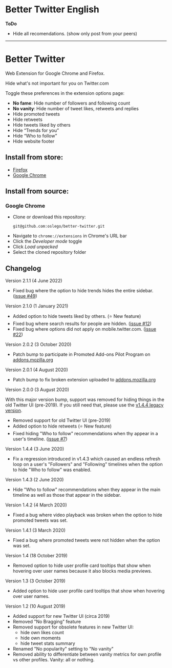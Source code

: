# Better Twitter English

**ToDo**
- Hide all recomendations. (show only post from your peers)

------------------

# Better Twitter

Web Extension for Google Chrome and Firefox.

Hide what's not important for you on Twitter.com

Toggle these preferences in the extension options page:

- **No fame**: Hide number of followers and following count
- **No vanity**: Hide number of tweet likes, retweets and replies
- Hide promoted tweets
- Hide retweets
- Hide tweets liked by others
- Hide “Trends for you”
- Hide “Who to follow”
- Hide website footer

## Install from store:

- [Firefox](https://addons.mozilla.org/en-US/firefox/addon/better-twitter-extension)
- [Google Chrome](https://chrome.google.com/webstore/detail/better-twitter/illmpnnkeobcgnnjghammeohfjpjoljp)

## Install from source:

### Google Chrome
- Clone or download this repository:
  ```
  git@github.com:oslego/better-twitter.git
  ```
- Navigate to `chrome://extensions` in Chrome's URL bar
- Click the _Developer mode_ toggle
- Click _Load unpacked_
- Select the cloned repository folder


## Changelog
Version 2.1.1 (4 June 2022)
- Fixed bug where the option to hide trends hides the entire sidebar. ([issue #49](https://github.com/oslego/better-twitter/issues/49))

Version 2.1.0 (1 January 2021)
- Added option to hide tweets liked by others. (⭐️ New feature)
- Fixed bug where search results for people are hidden. ([issue #12](https://github.com/oslego/better-twitter/issues/12))
- Fixed bug where options did not apply on mobile.twitter.com. ([issue #22](https://github.com/oslego/better-twitter/issues/22))

Version 2.0.2 (3 October 2020)
- Patch bump to participate in Promoted Add-ons Pilot Program on [addons.mozilla.org](https://addons.mozilla.org/en-US/firefox/addon/better-twitter-extension)

Version 2.0.1 (4 August 2020)
- Patch bump to fix broken extension uploaded to [addons.mozilla.org](https://addons.mozilla.org/en-US/firefox/addon/better-twitter-extension)

Version 2.0.0 (3 August 2020)

With this major version bump, support was removed for hiding things in the old Twitter UI (pre-2019).
If you still need that, please use the [v1.4.4 legacy version](https://github.com/oslego/better-twitter/releases/tag/v1.4.4).

- Removed support for old Twitter UI (pre-2019)
- Added option to hide retweets (⭐️ New feature)
- Fixed hiding "Who to follow" recommendations when thy appear in a user's timeline. ([issue #7](https://github.com/oslego/better-twitter/issues/7))

Version 1.4.4 (3 June 2020)

- Fix a regression introduced in v1.4.3 which caused an endless refresh loop on a user's "Followers" and "Following" timelines when the option to hide "Who to follow" was enabled.

Version 1.4.3 (2 June 2020)

- Hide "Who to follow" recommendations when they appear in the main timeline as well as those that appear in the sidebar.

Version 1.4.2 (4 March 2020)

- Fixed a bug where video playback was broken when the option to hide promoted tweets was set.

Version 1.4.1 (3 March 2020)

- Fixed a bug where promoted tweets were not hidden when the option was set.

Version 1.4 (18 October 2019)

- Removed option to hide user profile card tooltips that show when hovering over user names because it also blocks media previews.

Version 1.3 (3 October 2019)

- Added option to hide user profile card tooltips that show when hovering over user names.

Version 1.2 (10 August 2019)
- Added support for new Twitter UI (circa 2019)
- Removed "No Bragging" feature
- Removed support for obsolete features in new Twitter UI:
  - hide own likes count
  - hide own moments
  - hide tweet stats summary
- Renamed "No popularity" setting to "No vanity"
- Removed ability to differentiate between vanity metrics for own profile vs other profiles. Vanity: all or nothing.

